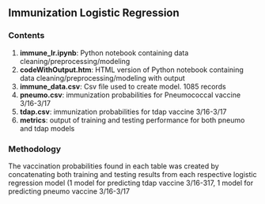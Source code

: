 ## Immunization Logistic Regression

### Contents
1. **immune_lr.ipynb**:  Python notebook containing data cleaning/preprocessing/modeling
1. **codeWithOutput.htm**:  HTML version of Python notebook containing data cleaning/preprocessing/modeling with output
2. **immune_data.csv**: Csv file used to create model. 1085 records
3. **pneumo.csv**: immunization probabilities for Pneumococcal vaccine 3/16-3/17
4. **tdap.csv**: immunization probabilities for tdap vaccine 3/16-3/17
5. **metrics**: output of training and testing performance for both pneumo and tdap models

### Methodology
The vaccination probabilities found in each table was created by concatenating both training and testing results from each respective logistic regression model (1 model for predicting tdap vaccine 3/16-317, 1 model for predicting pneumo vaccine 3/16-3/17

